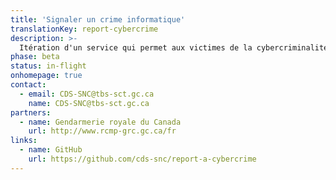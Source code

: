 ```yaml
---
title: 'Signaler un crime informatique'
translationKey: report-cybercrime
description: >-
  Itération d'un service qui permet aux victimes de la cybercriminalité de signaler plus facilement un incident et d'obtenir des conseils sur ce qu'elles peuvent faire pour se protéger.
phase: beta
status: in-flight
onhomepage: true
contact:
  - email: CDS-SNC@tbs-sct.gc.ca
    name: CDS-SNC@tbs-sct.gc.ca
partners:
  - name: Gendarmerie royale du Canada
    url: http://www.rcmp-grc.gc.ca/fr
links:
  - name: GitHub
    url: https://github.com/cds-snc/report-a-cybercrime
---
```

